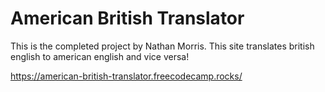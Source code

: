 # American British Translator

This is the completed project by Nathan Morris. This site translates british english to american english and vice versa!

https://american-british-translator.freecodecamp.rocks/

